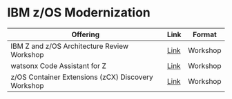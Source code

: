 # IBM z/OS Modernization

| Offering | Link | Format | 
| -------- | -------- | -------- | 
| IBM Z and z/OS Architecture Review Workshop | [Link](../assets/AI_Z_LinuxONE_Discovery_Workshop.pdf) | Workshop |
| watsonx Code Assistant for Z | [Link](https://ibm-wsc.github.io/WCA4Z-Wildfire-Workshop/) | Workshop |
| z/OS Container Extensions (zCX) Discovery Workshop | [Link](../assets/zCX_workshop_offering_2025.pdf) | Workshop |